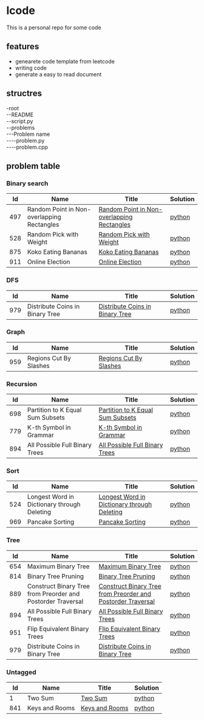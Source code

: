 # lcode
This is a personal repo for some code
## features
* genearete code template from leetcode
* writing code 
* generate a easy to read document

## structres
-root  
--README  
--script.py  
--problems  
---Problem name  
----problem.py  
----problem.cpp  

## problem table
### Binary search
| Id |Name| Title | Solution |
|----|----|-------|----------|
|497|Random Point in Non-overlapping Rectangles|[Random Point in Non-overlapping Rectangles](https://leetcode.com/problems/random-point-in-non-overlapping-rectangles)|[python](https://github.com/ggppwx/lcode/blob/master/Algorithm/497.%20Random%20Point%20in%20Non-overlapping%20Rectangles/random-point-in-non-overlapping-rectangles.py)|
|528|Random Pick with Weight|[Random Pick with Weight](https://leetcode.com/problems/random-pick-with-weight)|[python](https://github.com/ggppwx/lcode/blob/master/Algorithm/528.%20Random%20Pick%20with%20Weight/random-pick-with-weight.py)|
|875|Koko Eating Bananas|[Koko Eating Bananas](https://leetcode.com/problems/koko-eating-bananas)|[python](https://github.com/ggppwx/lcode/blob/master/Algorithm/875.%20Koko%20Eating%20Bananas/koko-eating-bananas.py)|
|911|Online Election|[Online Election](https://leetcode.com/problems/online-election)|[python](https://github.com/ggppwx/lcode/blob/master/Algorithm/911.%20Online%20Election/online-election.py)|

### DFS
| Id |Name| Title | Solution |
|----|----|-------|----------|
|979|Distribute Coins in Binary Tree|[Distribute Coins in Binary Tree](https://leetcode.com/problems/distribute-coins-in-binary-tree)|[python](https://github.com/ggppwx/lcode/blob/master/Algorithm/979.%20Distribute%20Coins%20in%20Binary%20Tree/distribute-coins-in-binary-tree.py)|

### Graph
| Id |Name| Title | Solution |
|----|----|-------|----------|
|959|Regions Cut By Slashes|[Regions Cut By Slashes](https://leetcode.com/problems/regions-cut-by-slashes)|[python](https://github.com/ggppwx/lcode/blob/master/Algorithm/959.%20Regions%20Cut%20By%20Slashes/regions-cut-by-slashes.py)|

### Recursion
| Id |Name| Title | Solution |
|----|----|-------|----------|
|698|Partition to K Equal Sum Subsets|[Partition to K Equal Sum Subsets](https://leetcode.com/problems/partition-to-k-equal-sum-subsets)|[python](https://github.com/ggppwx/lcode/blob/master/Algorithm/698.%20Partition%20to%20K%20Equal%20Sum%20Subsets/partition-to-k-equal-sum-subsets.py)|
|779|K-th Symbol in Grammar|[K-th Symbol in Grammar](https://leetcode.com/problems/k-th-symbol-in-grammar)|[python](https://github.com/ggppwx/lcode/blob/master/Algorithm/779.%20K-th%20Symbol%20in%20Grammar/k-th-symbol-in-grammar.py)|
|894|All Possible Full Binary Trees|[All Possible Full Binary Trees](https://leetcode.com/problems/all-possible-full-binary-trees)|[python](https://github.com/ggppwx/lcode/blob/master/Algorithm/894.%20All%20Possible%20Full%20Binary%20Trees/all-possible-full-binary-trees.py)|

### Sort
| Id |Name| Title | Solution |
|----|----|-------|----------|
|524|Longest Word in Dictionary through Deleting|[Longest Word in Dictionary through Deleting](https://leetcode.com/problems/longest-word-in-dictionary-through-deleting)|[python](https://github.com/ggppwx/lcode/blob/master/Algorithm/524.%20Longest%20Word%20in%20Dictionary%20through%20Deleting/longest-word-in-dictionary-through-deleting.py)|
|969|Pancake Sorting|[Pancake Sorting](https://leetcode.com/problems/.#pancake-sorting)|[python](https://github.com/ggppwx/lcode/blob/master/Algorithm/969.%20Pancake%20Sorting/.#pancake-sorting.py)|

### Tree
| Id |Name| Title | Solution |
|----|----|-------|----------|
|654|Maximum Binary Tree|[Maximum Binary Tree](https://leetcode.com/problems/maximum-binary-tree)|[python](https://github.com/ggppwx/lcode/blob/master/Algorithm/654.%20Maximum%20Binary%20Tree/maximum-binary-tree.py)|
|814|Binary Tree Pruning|[Binary Tree Pruning](https://leetcode.com/problems/binary-tree-pruning)|[python](https://github.com/ggppwx/lcode/blob/master/Algorithm/814.%20Binary%20Tree%20Pruning/binary-tree-pruning.py)|
|889|Construct Binary Tree from Preorder and Postorder Traversal|[Construct Binary Tree from Preorder and Postorder Traversal](https://leetcode.com/problems/construct-binary-tree-from-preorder-and-postorder-traversal)|[python](https://github.com/ggppwx/lcode/blob/master/Algorithm/889.%20Construct%20Binary%20Tree%20from%20Preorder%20and%20Postorder%20Traversal/construct-binary-tree-from-preorder-and-postorder-traversal.py)|
|894|All Possible Full Binary Trees|[All Possible Full Binary Trees](https://leetcode.com/problems/all-possible-full-binary-trees)|[python](https://github.com/ggppwx/lcode/blob/master/Algorithm/894.%20All%20Possible%20Full%20Binary%20Trees/all-possible-full-binary-trees.py)|
|951|Flip Equivalent Binary Trees|[Flip Equivalent Binary Trees](https://leetcode.com/problems/flip-equivalent-binary-trees)|[python](https://github.com/ggppwx/lcode/blob/master/Algorithm/951.%20Flip%20Equivalent%20Binary%20Trees/flip-equivalent-binary-trees.py)|
|979|Distribute Coins in Binary Tree|[Distribute Coins in Binary Tree](https://leetcode.com/problems/distribute-coins-in-binary-tree)|[python](https://github.com/ggppwx/lcode/blob/master/Algorithm/979.%20Distribute%20Coins%20in%20Binary%20Tree/distribute-coins-in-binary-tree.py)|

### Untagged
| Id |Name| Title | Solution |
|----|----|-------|----------|
|1|Two Sum|[Two Sum](https://leetcode.com/problems/two-sum)|[python](https://github.com/ggppwx/lcode/blob/master/Algorithm/1.%20Two%20Sum/two-sum.py)|
|841|Keys and Rooms|[Keys and Rooms](https://leetcode.com/problems/keys-and-rooms)|[python](https://github.com/ggppwx/lcode/blob/master/Algorithm/841.%20Keys%20and%20Rooms/keys-and-rooms.py)|

